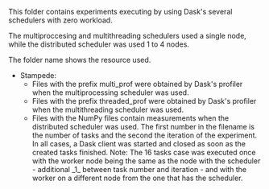 This folder contains experiments executing by using Dask's several schedulers with zero workload.

The multiproccesing and multithreading schedulers used a single node, while the distributed scheduler
was used 1 to 4 nodes.

The folder name shows the resource used.

  * Stampede: 
     * Files with the prefix multi_prof were obtained by Dask's profiler when the multiprocessing scheduler was used.
     * Files with the prefix threaded_prof were obtained by Dask's profiler when the multithreading scheduler was used.
     * Files with the NumPy files contain measurements when the distributed scheduler was used. The first number in the filename
       is the number of tasks and the second the iteration of the experiment. In all cases, a Dask client was started and closed as soon
       as the created tasks finished.
        Note: The 16 tasks case was executed once with the worker node being the same as the node with the scheduler - additional \_1\_ between task number and iteration - and with the worker on a different node from the one that has the scheduler.